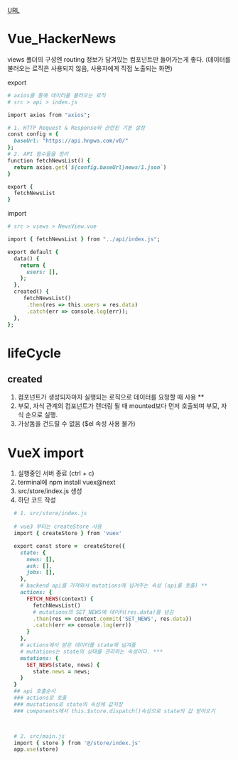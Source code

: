 


[URL](https://velvety-duckanoo-58de5e.netlify.app/news)
# Vue_HackerNews

views 폴더의 구성엔 routing 정보가 담겨있는 컴포넌트만 들어가는게 좋다.
(데이터를 불러오는 로직은 사용되지 않음, 사용자에게 직접 노출되는 화면)

export
```ruby
# axios를 통해 데이터를 불러오는 로직
# src > api > index.js

import axios from "axios";

# 1. HTTP Request & Response와 관련된 기본 설정
const config = {
  baseUrl: "https://api.hnpwa.com/v0/"
};
# 2. API 함수들을 정리
function fetchNewsList() {
  return axios.get(`${config.baseUrl}news/1.json`)
}

export {
  fetchNewsList
}
```
import
```ruby
# src > views > NewsView.vue

import { fetchNewsList } from "../api/index.js";

export default {
  data() {
    return {
      users: [],
    };
  },
  created() {
     fetchNewsList()
      .then(res => this.users = res.data)
      .catch(err => console.log(err));
  },
};
```




# lifeCycle

## created
  1. 컴포넌트가 생성되자마자 실행되는 로직으로 데이터를 요청할 때 사용 **
  2. 부모, 자식 관계의 컴포넌트가 렌더링 될 때 mounted보다 먼저 호출되며 부모, 자식 순으로 실행.
  3. 가상돔을 건드릴 수 없음 ($el 속성 사용 불가)




# VueX import 
  1. 실행중인 서버 종료 (ctrl + c)
  2. terminal에 npm install vuex@next
  3. src/store/index.js 생성
  4. 하단 코드 작성


  ```ruby
    # 1. src/store/index.js
    
    # vue3 부터는 createStore 사용
    import { createStore } from 'vuex'

    export const store =  createStore({
      state: {
        news: [],
        ask: [],
        jobs: [],
      },
      # backend api를 가져와서 mutations에 넘겨주는 속성 (api를 호출) **
      actions: {
        FETCH_NEWS(context) {
          fetchNewsList()
          # mutations의 SET_NEWS에 데이터(res.data)를 넘김
          .then(res => context.commit('SET_NEWS', res.data))
          .catch(err => console.log(err))
        }
      },
      # actions에서 받은 데이터를 state에 넘겨줌
      # mutations는 state의 상태를 관리하는 속성이다. ***
      mutations: {
        SET_NEWS(state, news) {
          state.news = news;
      }
    }
    ## api 호출순서
    ### actions로 호출
    ### mustations로 state의 속성에 값저장
    ### components에서 this.$store.dispatch()속성으로 state의 값 받아오기



    # 2. src/main.js
    import { store } from '@/store/index.js'
    app.use(store)
    
   ```




 
